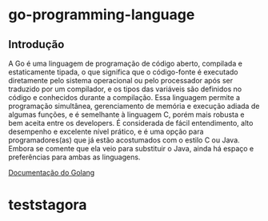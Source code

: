 ﻿# go-programming-language
## Introdução <br>
A Go é uma linguagem de programação de código aberto, compilada e estaticamente tipada, o que significa que o código-fonte é executado diretamente pelo sistema operacional ou pelo processador após ser traduzido por um compilador, e os tipos das variáveis são definidos no código e conhecidos durante a compilação. Essa linguagem permite a programação simultânea, gerenciamento de memória e execução adiada de algumas funções, e é semelhante à linguagem C, porém mais robusta e bem aceita entre os developers. É considerada de fácil entendimento, alto desempenho e excelente nível prático, e é uma opção para programadores(as) que já estão acostumados com o estilo C ou Java. Embora se comente que ela veio para substituir o Java, ainda há espaço e preferências para ambas as linguagens.<br>

 [Documentação do Golang](https://pkg.go.dev/fmt)
# teststagora
